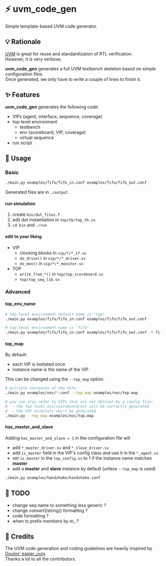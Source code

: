 # ⚡️ uvm_code_gen
Simple template-based UVM code generator.

## 💡 Rationale
[UVM](https://en.wikipedia.org/wiki/Universal_Verification_Methodology) is great for reuse and standardization of RTL verification.  
However, it is very verbose.

**uvm_code_gen** generates a full UVM testbench skeleton based on simple configuration files.  
Once generated, we only have to write a couple of lines to finish it.

## ✨ Features
**uvm_code_gen** generates the following code:
  - VIPs (agent, interface, sequence, coverage)
  - top-level environment
    - testbench
    - env (scoreboard, VIP, coverage)
    - virtual sequence
  - run script

## 🚀 Usage
### Basic
```sh
./main.py examples/fifo/fifo_in.conf examples/fifo/fifo_out.conf
```

Generated files are in `./output`.

#### run simulation
  1. create `bin/dut_files.f`
  1. edit dut instantiation in `top/tb/top_th.sv`
  1. `cd bin` and `./run`

#### edit to your liking
  - VIP
    - clocking blocks in `vip/*/*_if.sv`
    - `do_drive()` in `vip/*/*_driver.sv`
    - `do_mon()` in `vip/*/*_monitor.sv`
  - TOP
    - `write_from_*()` in `top/top_scoreboard.sv`
    - `top/top_seq_lib.sv`

### Advanced
#### top_env_name
```sh
# top-level environment default name is "top"
./main.py examples/fifo/fifo_in.conf examples/fifo/fifo_out.conf

# top-level environment name is "fifo"
./main.py examples/fifo/fifo_in.conf examples/fifo/fifo_out.conf -t fifo
```

#### top_map
By default:
  - each VIP is instiated once
  - instance name is the name of the VIP

This can be changed using the `--top_map` option.
```sh
# multiple instances of the VIPs
./main.py examples/noc/*.conf --top_map examples/noc/top.map

# you can also refer to VIPs that are not defined by a config file:
#  - the top-level env/scoreboard/etc will be correctly generated
#  - the VIP directory won't be generated
./main.py --top_map examples/noc/top.map
```

#### has_master_and_slave
Adding `has_master_and_slave = 1` in the configuration file will
  - add `*_master_driver.sv` and `*_slave_driver.sv`
  - add `is_master` field in the VIP's config class and use it in the `*_agent.sv`
  - set `is_master` in the `top_config.sv` to 1 if the instance name matches **master**
  - add a **master** and **slave** instance by default (unless `--top_map` is used)

```sh
./main.py examples/handshake/handshake.conf
```

## 🚧 TODO
  - change seq name to something less generic ?
  - change convert2string() formatting ?
  - code formatting ?
  - when to prefix members by m_ ?

## 🙏 Credits
The UVM code generation and coding guidelines are heavily inspired by [Doulos' easier_uvm](https://www.doulos.com/knowhow/systemverilog/uvm/easier-uvm/).  
Thanks a lot to all the contributors.
